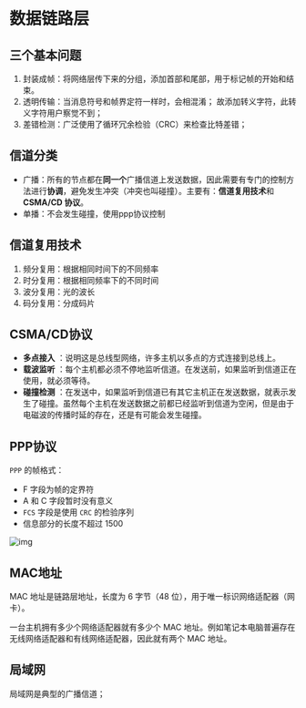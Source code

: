 # 数据链路层

## 三个基本问题

1. 封装成帧：将网络层传下来的分组，添加首部和尾部，用于标记帧的开始和结束。
2. 透明传输：当消息符号和帧界定符一样时，会相混淆； 故添加转义字符，此转义字符用户察觉不到；
3. 差错检测：广泛使用了循环冗余检验（CRC）来检查比特差错；

## 信道分类

+ 广播：所有的节点都在**同一个**广播信道上发送数据，因此需要有专门的控制方法进行**协调**，避免发生冲突（冲突也叫碰撞）。主要有：**信道复用技术**和**CSMA/CD 协议**。
+ 单播：不会发生碰撞，使用ppp协议控制

## 信道复用技术

1. 频分复用：根据相同时间下的不同频率
2. 时分复用：根据相同频率下的不同时间
3. 波分复用：光的波长
4. 码分复用：分成码片

## CSMA/CD协议

- **多点接入** ：说明这是总线型网络，许多主机以多点的方式连接到总线上。
- **载波监听** ：每个主机都必须不停地监听信道。在发送前，如果监听到信道正在使用，就必须等待。
- **碰撞检测** ：在发送中，如果监听到信道已有其它主机正在发送数据，就表示发生了碰撞。虽然每个主机在发送数据之前都已经监听到信道为空闲，但是由于电磁波的传播时延的存在，还是有可能会发生碰撞。

## PPP协议

`PPP` 的帧格式：

- F 字段为帧的定界符
- A 和 C 字段暂时没有意义
- `FCS` 字段是使用 `CRC` 的检验序列
- 信息部分的长度不超过 1500

![img](https://cs-notes-1256109796.cos.ap-guangzhou.myqcloud.com/759013d7-61d8-4509-897a-d75af598a236.png)

## MAC地址

MAC 地址是链路层地址，长度为 6 字节（48 位），用于唯一标识网络适配器（网卡）。

一台主机拥有多少个网络适配器就有多少个 MAC 地址。例如笔记本电脑普遍存在无线网络适配器和有线网络适配器，因此就有两个 MAC 地址。

## 局域网

局域网是典型的广播信道；
